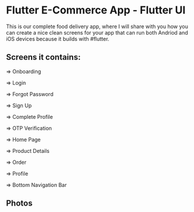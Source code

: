 # Flutter E-Commerce App - Flutter UI 

This is our complete food delivery app, where I will share with you how you can create a nice clean screens for your app that can run both Andriod and iOS devices because it builds with #flutter.


## Screens it contains:

=> Onboarding

=> Login

=> Forgot Password

=> Sign Up

=> Complete Profile

=> OTP Verification

=> Home Page

=> Product Details

=> Order

=> Profile

=> Bottom Navigation Bar

## Photos

